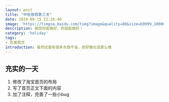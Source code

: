 ```yaml
---
layout: post
title: "中秋放假第三天"
date: 2019-09-15 22:26:40
image: 'https://timgsa.baidu.com/timg?image&quality=80&size=b9999_10000&sec=1567332258011&di=ac638863245e4ee2964cfbe05bbb08ae&imgtype=0&src=http%3A%2F%2Fimg.daimg.com%2Fuploads%2Fallimg%2F190313%2F1-1Z3132324100-L.jpg'
description: 相信你能做好，你就能做好！
category: 'holiday'
tags:
- 完善首页
introduction: 虽然还是有很多东西不会，但好像也没那么难
---
```


## 充实的一天
1. 修改了淘宝首页的布局  
2. 写了首页正文下面的内容  
3. 加了注释，完善了一些小bug  



